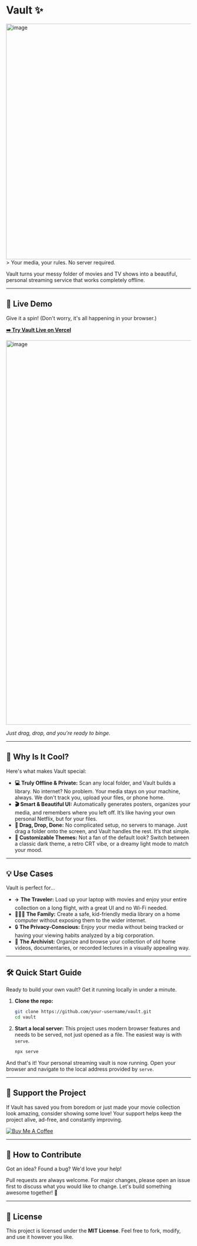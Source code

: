 # Vault ✨

<img width="1484" height="643" alt="image" src="https://github.com/user-attachments/assets/d3444d88-2f61-413e-b58a-bdaa5bb99968" />
> Your media, your rules. No server required.

Vault turns your messy folder of movies and TV shows into a beautiful, personal streaming service that works completely offline.

---

## 🚀 Live Demo

Give it a spin! (Don't worry, it's all happening in your browser.)

**[➡️ Try Vault Live on Vercel](https://your-demo-link.vercel.app/)**

<img width="1490" height="1049" alt="image" src="https://github.com/user-attachments/assets/51eae804-e00d-4d7b-8bcc-52cb2875fce3" />

*Just drag, drop, and you're ready to binge.*

---

## 🤔 Why Is It Cool?

Here's what makes Vault special:

*   **💻 Truly Offline & Private:** Scan any local folder, and Vault builds a library. No internet? No problem. Your media stays on your machine, always. We don't track you, upload your files, or phone home.
*   **🎬 Smart & Beautiful UI:** Automatically generates posters, organizes your media, and remembers where you left off. It’s like having your own personal Netflix, but for your files.
*   **📁 Drag, Drop, Done:** No complicated setup, no servers to manage. Just drag a folder onto the screen, and Vault handles the rest. It’s that simple.
*   **🎨 Customizable Themes:** Not a fan of the default look? Switch between a classic dark theme, a retro CRT vibe, or a dreamy light mode to match your mood.

---

## 💡 Use Cases

Vault is perfect for...

*   ✈️ **The Traveler:** Load up your laptop with movies and enjoy your entire collection on a long flight, with a great UI and no Wi-Fi needed.
*   👨‍👩‍👧 **The Family:** Create a safe, kid-friendly media library on a home computer without exposing them to the wider internet.
*   🔒 **The Privacy-Conscious:** Enjoy your media without being tracked or having your viewing habits analyzed by a big corporation.
*   💾 **The Archivist:** Organize and browse your collection of old home videos, documentaries, or recorded lectures in a visually appealing way.

---

## 🛠️ Quick Start Guide

Ready to build your own vault? Get it running locally in under a minute.

1.  **Clone the repo:**
    ```bash
    git clone https://github.com/your-username/vault.git
    cd vault
    ```

2.  **Start a local server:**
    This project uses modern browser features and needs to be served, not just opened as a file. The easiest way is with `serve`.
    ```bash
    npx serve
    ```

And that's it! Your personal streaming vault is now running. Open your browser and navigate to the local address provided by `serve`.

---

## 💖 Support the Project

If Vault has saved you from boredom or just made your movie collection look amazing, consider showing some love! Your support helps keep the project alive, ad-free, and constantly improving.


<a href="https://www.buymeacoffee.com/notajeeb" target="_blank">
  <img src="https://img.shields.io/badge/Buy%20Me%20A-Coffee-ffdd00?style=for-the-badge&logo=buy-me-a-coffee" alt="Buy Me A Coffee">
</a>

---

## 🙌 How to Contribute

Got an idea? Found a bug? We'd love your help!

Pull requests are always welcome. For major changes, please open an issue first to discuss what you would like to change. Let's build something awesome together! 🤝

---

## 📄 License

This project is licensed under the **MIT License**. Feel free to fork, modify, and use it however you like.
